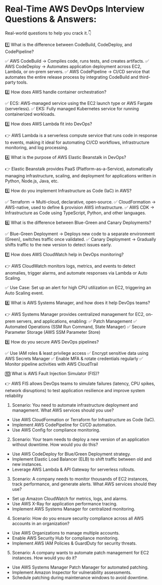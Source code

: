 # Real-Time AWS DevOps Interview Questions & Answers: 

Real-world questions to help you crack it.👇

1️⃣ What is the difference between CodeBuild, CodeDeploy, and CodePipeline?

✅ AWS CodeBuild → Compiles code, runs tests, and creates artifacts.
✅ AWS CodeDeploy → Automates application deployment across EC2, Lambda, or on-prem servers.
✅ AWS CodePipeline → CI/CD service that automates the entire release process by integrating CodeBuild and third-party tools.

2️⃣ How does AWS handle container orchestration?

✅ ECS: AWS-managed service using the EC2 launch type or AWS Fargate (serverless).
✅ EKS: Fully managed Kubernetes service for running containerized workloads.

3️⃣ How does AWS Lambda fit into DevOps?

👉 AWS Lambda is a serverless compute service that runs code in response to events, making it ideal for automating CI/CD workflows, infrastructure monitoring, and log processing.

4️⃣ What is the purpose of AWS Elastic Beanstalk in DevOps?

👉 Elastic Beanstalk provides PaaS (Platform-as-a-Service), automatically managing infrastructure, scaling, and deployment for applications written in Python, Node.js, Java, etc.

5️⃣ How do you implement Infrastructure as Code (IaC) in AWS?

✅ Terraform → Multi-cloud, declarative, open-source.
✅ CloudFormation → AWS-native, used to define & provision AWS infrastructure.
✅ AWS CDK → Infrastructure as Code using TypeScript, Python, and other languages.

6️⃣ What is the difference between Blue-Green and Canary Deployments?

✅ Blue-Green Deployment → Deploys new code to a separate environment (Green), switches traffic once validated.
✅ Canary Deployment → Gradually shifts traffic to the new version to detect issues early.

7️⃣ How does AWS CloudWatch help in DevOps monitoring?

👉 AWS CloudWatch monitors logs, metrics, and events to detect anomalies, trigger alarms, and automate responses via Lambda or Auto Scaling.

✅ Use Case: Set up an alert for high CPU utilization on EC2, triggering an Auto Scaling event.

8️⃣ What is AWS Systems Manager, and how does it help DevOps teams?

👉 AWS Systems Manager provides centralized management for EC2, on-prem servers, and applications, enabling:
✅ Patch Management
✅ Automated Operations (SSM Run Command, State Manager)
✅ Secure Parameter Storage (AWS SSM Parameter Store)

9️⃣ How do you secure AWS DevOps pipelines?

✅ Use IAM roles & least privilege access
✅ Encrypt sensitive data using AWS Secrets Manager
✅ Enable MFA & rotate credentials regularly
✅ Monitor pipeline activities with AWS CloudTrail

🔟 What is AWS Fault Injection Simulator (FIS)?

👉 AWS FIS allows DevOps teams to simulate failures 
(latency, CPU spikes, network disruptions) to test application resilience and improve system reliability

1. Scenario: You need to automate infrastructure deployment and management. What AWS services should you use?
- Use AWS CloudFormation or Terraform for Infrastructure as Code (IaC).
- Implement AWS CodePipeline for CI/CD automation.
- Use AWS Config for compliance monitoring.

2. Scenario: Your team needs to deploy a new version of an application without downtime. How would you do this?
- Use AWS CodeDeploy for Blue/Green Deployment strategy.
- Implement Elastic Load Balancer (ELB) to shift traffic between old and new instances.
- Leverage AWS Lambda & API Gateway for serverless rollouts.

3. Scenario: A company needs to monitor thousands of EC2 instances, track performance, and generate alerts. What AWS services should they use?
- Set up Amazon CloudWatch for metrics, logs, and alarms.
- Use AWS X-Ray for application performance tracing.
- Implement AWS Systems Manager for centralized monitoring.

4. Scenario: How do you ensure security compliance across all AWS accounts in an organization?
- Use AWS Organizations to manage multiple accounts.
- Enable AWS Security Hub for compliance monitoring.
- Implement AWS IAM Policies & GuardDuty for security threats.

5. Scenario: A company wants to automate patch management for EC2 instances. How would you do it?
- Use AWS Systems Manager Patch Manager for automated patching.
- Implement Amazon Inspector for vulnerability assessments.
- Schedule patching during maintenance windows to avoid downtime.
